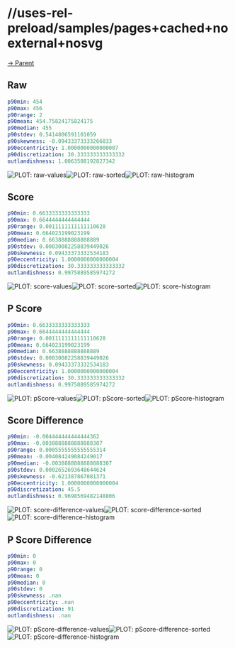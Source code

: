 
# //uses-rel-preload/samples/pages+cached+noexternal+nosvg

[→ Parent](../..)


## Raw


```yaml
p90min: 454
p90max: 456
p90range: 2
p90mean: 454.75824175824175
p90median: 455
p90stdev: 0.5414806591101059
p90skewness: -0.09433373333266833
p90eccentricity: 1.0000000000000007
p90discretization: 30.333333333333332
outlandishness: 1.0063508192827342

```

![PLOT: raw-values](./raw/values.svg)![PLOT: raw-sorted](./raw/sorted.svg)![PLOT: raw-histogram](./raw/histogram.svg)
## Score


```yaml
p90min: 0.6633333333333333
p90max: 0.6644444444444444
p90range: 0.0011111111111110628
p90mean: 0.664023199023199
p90median: 0.6638888888888889
p90stdev: 0.00030082258839449026
p90skewness: 0.09433373332534183
p90eccentricity: 1.0000000000000004
p90discretization: 30.333333333333332
outlandishness: 0.9975889585974272

```

![PLOT: score-values](./score/values.svg)![PLOT: score-sorted](./score/sorted.svg)![PLOT: score-histogram](./score/histogram.svg)
## P Score


```yaml
p90min: 0.6633333333333333
p90max: 0.6644444444444444
p90range: 0.0011111111111110628
p90mean: 0.664023199023199
p90median: 0.6638888888888889
p90stdev: 0.00030082258839449026
p90skewness: 0.09433373332534183
p90eccentricity: 1.0000000000000004
p90discretization: 30.333333333333332
outlandishness: 0.9975889585974272

```

![PLOT: pScore-values](./pScore/values.svg)![PLOT: pScore-sorted](./pScore/sorted.svg)![PLOT: pScore-histogram](./pScore/histogram.svg)
## Score Difference


```yaml
p90min: -0.004444444444444362
p90max: -0.0038888888888888307
p90range: 0.0005555555555555314
p90mean: -0.004084249084249017
p90median: -0.0038888888888888307
p90stdev: 0.0002652693648644624
p90skewness: -0.621387867081371
p90eccentricity: 1.0000000000000004
p90discretization: 45.5
outlandishness: 0.9698569482148806

```

![PLOT: score-difference-values](./score-difference/values.svg)![PLOT: score-difference-sorted](./score-difference/sorted.svg)![PLOT: score-difference-histogram](./score-difference/histogram.svg)
## P Score Difference


```yaml
p90min: 0
p90max: 0
p90range: 0
p90mean: 0
p90median: 0
p90stdev: 0
p90skewness: .nan
p90eccentricity: .nan
p90discretization: 91
outlandishness: .nan

```

![PLOT: pScore-difference-values](./pScore-difference/values.svg)![PLOT: pScore-difference-sorted](./pScore-difference/sorted.svg)![PLOT: pScore-difference-histogram](./pScore-difference/histogram.svg)